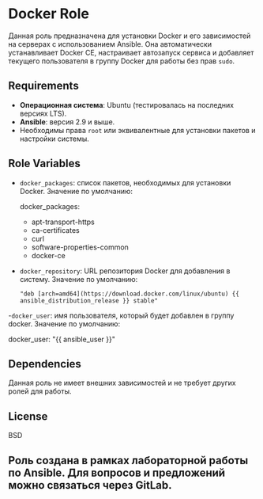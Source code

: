 Docker Role
=========

Данная роль предназначена для установки Docker и его зависимостей на серверах с использованием Ansible. Она автоматически устанавливает Docker CE, настраивает автозапуск сервиса и добавляет текущего пользователя в группу Docker для работы без прав `sudo`.

Requirements
------------

- **Операционная система**: Ubuntu (тестировалась на последних версиях LTS).
- **Ansible**: версия 2.9 и выше.
- Необходимы права `root` или эквивалентные для установки пакетов и настройки системы.

Role Variables
--------------

- `docker_packages`: список пакетов, необходимых для установки Docker. Значение по умолчанию:

  docker_packages:
    - apt-transport-https
    - ca-certificates
    - curl
    - software-properties-common
    - docker-ce
  
- `docker_repository`: URL репозитория Docker для добавления в систему. Значение по умолчанию:

      "deb [arch=amd64](https://download.docker.com/linux/ubuntu) {{ ansible_distribution_release }} stable"  


-`docker_user`: имя пользователя, который будет добавлен в группу docker. Значение по умолчанию:

docker_user: "{{ ansible_user }}"



Dependencies
------------

Данная роль не имеет внешних зависимостей и не требует других ролей для работы.


License
-------

BSD

Роль создана в рамках лабораторной работы по Ansible. Для вопросов и предложений можно связаться через GitLab.
------------------




